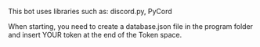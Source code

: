 This bot uses libraries such as: discord.py, PyCord

When starting, you need to create a database.json file in the program folder and insert YOUR token at the end of the Token space.
